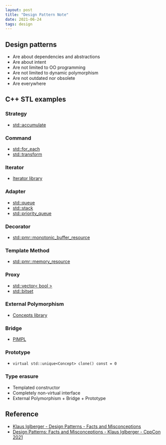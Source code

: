 ```yaml
---
layout: post
title: "Design Pattern Note"
date: 2021-06-24
tags: design
---
```


## Design patterns
* Are about dependencies and abstractions
* Are about intent
* Are not limited to OO programming
* Are not limited to dynamic polymorphism
* Are not outdated nor obsolete
* Are everywhere

## C++ STL examples

### Strategy
* [std::accumulate](https://en.cppreference.com/w/cpp/algorithm/accumulate)

### Command
* [std::for_each](https://en.cppreference.com/w/cpp/algorithm/for_each)
* [std::transform](https://en.cppreference.com/w/cpp/algorithm/transform)

### Iterator
* [Iterator library](https://en.cppreference.com/w/cpp/iterator)

### Adapter
* [std::queue](https://en.cppreference.com/w/cpp/container/queue)
* [std::stack](https://en.cppreference.com/w/cpp/container/stack)
* [std::priority_queue](https://en.cppreference.com/w/cpp/container/priority_queue)

### Decorator
* [std::pmr::monotonic_buffer_resource](https://en.cppreference.com/w/cpp/memory/monotonic_buffer_resource)

### Template Method
* [std::pmr::memory_resource](https://en.cppreference.com/w/cpp/memory/memory_resource)

### Proxy
* [std::vector< bool >](https://en.cppreference.com/w/cpp/container/vector_bool)
* [std::bitset](https://en.cppreference.com/w/cpp/utility/bitset)

### External Polymorphism
* [Concepts library](https://en.cppreference.com/w/cpp/concepts)

### Bridge
* [PIMPL](https://en.cppreference.com/w/cpp/language/pimpl)

### Prototype
* `virtual std::unique<Concept> clone() const = 0`

### Type erasure
* Templated constructor
* Completely non-virtual interface
* External Polymorphism + Bridge + Prototype

## Reference
* [Klaus Iglberger - Design Patterns - Facts and Misconceptions](https://www.youtube.com/watch?v=u5EAJTHPJN8)
* [Design Patterns: Facts and Misconceptions - Klaus Iglberger - CppCon 2021](https://www.youtube.com/watch?v=OvO2NR7pXjg)
  
